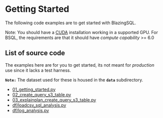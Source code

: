 
# Getting Started

The following code examples are to get started with BlazingSQL.

Note: You should have a [CUDA](https://developer.nvidia.com/) installation working in a supported GPU. For
BSQL, the requirements are that it should have _compute capability_ >= 6.0

## List of source code

The examples here are for you to get started, its not meant for _production_
use since it lacks a test harness.

**`Note:`** The dataset used for these is housed in the **`data`** subdirectory.

* [01_getting_started.py](./01_getting_started.py)
* [02_create_query_s3_table.py](./02_create_query_s3_table.py)
* [03_explainplan_create_query_s3_table.py](./03_explainplan_create_query_s3_table.py)
* [df/loadcsv_sql_analysis.py](./df/loadcsv_sql_analysis.py)
* [df/log_analysis.py](./df/log_analysis.py)



